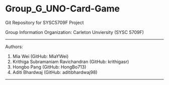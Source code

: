 # Group_G_UNO-Card-Game
Git Repository for SYSC5709F Project

Group Information
Organization: Carleton Unviersity (SYSC 5709F)


***********************************************************
Authors:
1. Mia Wei (GitHub: MiaYWei)
2. Krithiga Subramaniam Ravichandran (GitHub: krithigasr)
3. Hongbo Pang (GitHub: HongBo713)
4. Aditi Bhardwaj (GitHub: aditibhardwaj98)

***********************************************************
